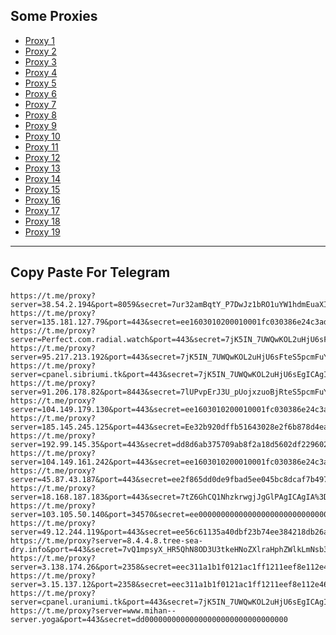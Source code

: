 Some Proxies
---
- [Proxy 1](https://t.me/proxy?server=38.54.2.194&port=8059&secret=7ur32amBqtY_P7DwJz1bRO1uYW1hdmEuaXI%3D)
- [Proxy 2](https://t.me/proxy?server=135.181.127.79&port=443&secret=ee1603010200010001fc030386e24c3add74776974636863646e2e6e6574)
- [Proxy 3](https://t.me/proxy?server=Perfect.com.radial.watch&port=443&secret=7jK5IN_7UWQwKOL2uHjU6sF3d3cuZ29vZ2xlLnNob3A)
- [Proxy 4](https://t.me/proxy?server=95.217.213.192&port=443&secret=7jK5IN_7UWQwKOL2uHjU6sFteS5pcmFuY2VsbC5pcg)
- [Proxy 5](https://t.me/proxy?server=cpanel.sibriumi.tk&port=443&secret=7jK5IN_7UWQwKOL2uHjU6sEgICAgICAgICAgICAgICA)
- [Proxy 6](https://t.me/proxy?server=91.206.178.82&port=8443&secret=7lUPvpErJ3U_pUojxzuoBjRteS5pcmFuY2VsbC5pcg%3D%3D)
- [Proxy 7](https://t.me/proxy?server=104.149.179.130&port=443&secret=ee1603010200010001fc030386e24c3add4d592e6952616e43656c6c2e4b6f73)
- [Proxy 8](https://t.me/proxy?server=185.145.245.125&port=443&secret=Ee32b920dffb51643028e2f6b878d4eac16d61696c2e676f6f6c652e746f6b686d65)
- [Proxy 9](https://t.me/proxy?server=192.99.145.35&port=443&secret=dd8d6ab375709ab8f2a18d5602df229602732e636f6d)
- [Proxy 10](https://t.me/proxy?server=104.149.161.242&port=443&secret=ee1603010200010001fc030386e24c3add4d592e6952616e43656c6c2e4b6f73)
- [Proxy 11](https://t.me/proxy?server=45.87.43.187&port=443&secret=ee2f865dd0de9fbad5ee045bc8dcaf7b497777772e636c6f7564666c6172652e636f6d)
- [Proxy 12](https://t.me/proxy?server=18.168.187.183&port=443&secret=7tZ6GhCQ1NhzkrwgjJgGlPAgICAgIA%3D%3D)
- [Proxy 13](https://t.me/proxy?server=103.105.50.140&port=34570&secret=ee000000000000000000000000000000006d79736f6e2e64756f6c696e676f2e636f6d)
- [Proxy 14](https://t.me/proxy?server=49.12.244.119&port=443&secret=ee56c61135a40dbf23b74ee384218db26a5b756b2e73706f7274732e7961686f6f2e636f6d5d)
- [Proxy 15](https://t.me/proxy?server=8.4.4.8.tree-sea-dry.info&port=443&secret=7vQ1mpsyX_HR5QhN8OD3U3tkeHNoZXlraHphZWlkLmNsb3VkZnJvbnQubmV0)
- [Proxy 16](https://t.me/proxy?server=3.138.174.26&port=2358&secret=eec311a1b1f0121ac1ff1211eef8e112e4636f64652e676f6f676c652e636f6d)
- [Proxy 17](https://t.me/proxy?server=3.15.137.12&port=2358&secret=eec311a1b1f0121ac1ff1211eef8e112e4636f64652e676f6f676c652e636f6d)
- [Proxy 18](https://t.me/proxy?server=cpanel.uraniumi.tk&port=443&secret=7jK5IN_7UWQwKOL2uHjU6sEgICAgICAgICAgICAgICA)
- [Proxy 19](https://t.me/proxy?server=www.mihan--server.yoga&port=443&secret=dd00000000000000000000000000000000)
---
Copy Paste For Telegram
---
```
https://t.me/proxy?server=38.54.2.194&port=8059&secret=7ur32amBqtY_P7DwJz1bRO1uYW1hdmEuaXI%3D
https://t.me/proxy?server=135.181.127.79&port=443&secret=ee1603010200010001fc030386e24c3add74776974636863646e2e6e6574
https://t.me/proxy?server=Perfect.com.radial.watch&port=443&secret=7jK5IN_7UWQwKOL2uHjU6sF3d3cuZ29vZ2xlLnNob3A
https://t.me/proxy?server=95.217.213.192&port=443&secret=7jK5IN_7UWQwKOL2uHjU6sFteS5pcmFuY2VsbC5pcg
https://t.me/proxy?server=cpanel.sibriumi.tk&port=443&secret=7jK5IN_7UWQwKOL2uHjU6sEgICAgICAgICAgICAgICA
https://t.me/proxy?server=91.206.178.82&port=8443&secret=7lUPvpErJ3U_pUojxzuoBjRteS5pcmFuY2VsbC5pcg%3D%3D
https://t.me/proxy?server=104.149.179.130&port=443&secret=ee1603010200010001fc030386e24c3add4d592e6952616e43656c6c2e4b6f73
https://t.me/proxy?server=185.145.245.125&port=443&secret=Ee32b920dffb51643028e2f6b878d4eac16d61696c2e676f6f6c652e746f6b686d65
https://t.me/proxy?server=192.99.145.35&port=443&secret=dd8d6ab375709ab8f2a18d5602df229602732e636f6d
https://t.me/proxy?server=104.149.161.242&port=443&secret=ee1603010200010001fc030386e24c3add4d592e6952616e43656c6c2e4b6f73
https://t.me/proxy?server=45.87.43.187&port=443&secret=ee2f865dd0de9fbad5ee045bc8dcaf7b497777772e636c6f7564666c6172652e636f6d
https://t.me/proxy?server=18.168.187.183&port=443&secret=7tZ6GhCQ1NhzkrwgjJgGlPAgICAgIA%3D%3D
https://t.me/proxy?server=103.105.50.140&port=34570&secret=ee000000000000000000000000000000006d79736f6e2e64756f6c696e676f2e636f6d
https://t.me/proxy?server=49.12.244.119&port=443&secret=ee56c61135a40dbf23b74ee384218db26a5b756b2e73706f7274732e7961686f6f2e636f6d5d
https://t.me/proxy?server=8.4.4.8.tree-sea-dry.info&port=443&secret=7vQ1mpsyX_HR5QhN8OD3U3tkeHNoZXlraHphZWlkLmNsb3VkZnJvbnQubmV0
https://t.me/proxy?server=3.138.174.26&port=2358&secret=eec311a1b1f0121ac1ff1211eef8e112e4636f64652e676f6f676c652e636f6d
https://t.me/proxy?server=3.15.137.12&port=2358&secret=eec311a1b1f0121ac1ff1211eef8e112e4636f64652e676f6f676c652e636f6d
https://t.me/proxy?server=cpanel.uraniumi.tk&port=443&secret=7jK5IN_7UWQwKOL2uHjU6sEgICAgICAgICAgICAgICA
https://t.me/proxy?server=www.mihan--server.yoga&port=443&secret=dd00000000000000000000000000000000
```